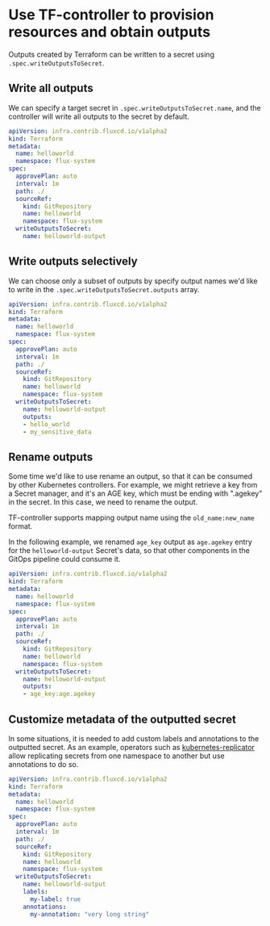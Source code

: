 # Use TF-controller to provision resources and obtain outputs

Outputs created by Terraform can be written to a secret using `.spec.writeOutputsToSecret`.

## Write all outputs

We can specify a target secret in `.spec.writeOutputsToSecret.name`, and the controller will write all outputs to the secret by default.

```yaml hl_lines="14-15"
apiVersion: infra.contrib.fluxcd.io/v1alpha2
kind: Terraform
metadata:
  name: helloworld
  namespace: flux-system
spec:
  approvePlan: auto
  interval: 1m
  path: ./
  sourceRef:
    kind: GitRepository
    name: helloworld
    namespace: flux-system
  writeOutputsToSecret:
    name: helloworld-output
```

## Write outputs selectively

We can choose only a subset of outputs by specify output names we'd like to write in the `.spec.writeOutputsToSecret.outputs` array.

```yaml hl_lines="16-18"
apiVersion: infra.contrib.fluxcd.io/v1alpha2
kind: Terraform
metadata:
  name: helloworld
  namespace: flux-system
spec:
  approvePlan: auto
  interval: 1m
  path: ./
  sourceRef:
    kind: GitRepository
    name: helloworld
    namespace: flux-system
  writeOutputsToSecret:
    name: helloworld-output
    outputs:
    - hello_world
    - my_sensitive_data
```

## Rename outputs

Some time we'd like to use rename an output, so that it can be consumed by other Kubernetes controllers.
For example, we might retrieve a key from a Secret manager, and it's an AGE key, which must be ending with ".agekey" in the secret. In this case, we need to rename the output. 

TF-controller supports mapping output name using the `old_name:new_name` format.

In the following example, we renamed `age_key` output as `age.agekey` entry for the `helloworld-output` Secret's data, so that other components in the GitOps pipeline could consume it.

```yaml hl_lines="16-17"
apiVersion: infra.contrib.fluxcd.io/v1alpha2
kind: Terraform
metadata:
  name: helloworld
  namespace: flux-system
spec:
  approvePlan: auto
  interval: 1m
  path: ./
  sourceRef:
    kind: GitRepository
    name: helloworld
    namespace: flux-system
  writeOutputsToSecret:
    name: helloworld-output
    outputs:
    - age_key:age.agekey
```
## Customize metadata of the outputted secret

In some situations, it is needed to add custom labels and annotations to the outputted secret.
As an example, operators such as [kubernetes-replicator](https://github.com/mittwald/kubernetes-replicator)
allow replicating secrets from one namespace to another but use annotations to do so.

```yaml hl_lines="16-19"
apiVersion: infra.contrib.fluxcd.io/v1alpha2
kind: Terraform
metadata:
  name: helloworld
  namespace: flux-system
spec:
  approvePlan: auto
  interval: 1m
  path: ./
  sourceRef:
    kind: GitRepository
    name: helloworld
    namespace: flux-system
  writeOutputsToSecret:
    name: helloworld-output
    labels:
      my-label: true
    annotations:
      my-annotation: "very long string"
      
```
